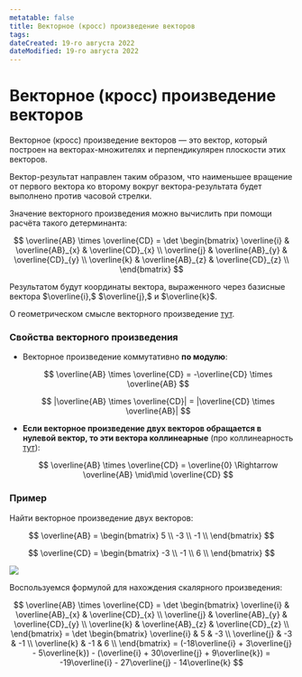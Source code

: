```yaml
---
metatable: false
title: Векторное (кросс) произведение векторов
tags:
dateCreated: 19-го августа 2022
dateModified: 19-го августа 2022
---
```

# Векторное (кросс) произведение векторов

Векторное (кросс) произведение векторов — это вектор, который построен на векторах-множителях и перпендикулярен плоскости этих векторов.

Вектор-результат направлен таким образом, что наименьшее вращение от первого вектора ко второму вокруг вектора-результата будет выполнено против часовой стрелки.

Значение векторного произведения можно вычислить при помощи расчёта такого детерминанта:

$$
\overline{AB} \times \overline{CD} = \det \begin{bmatrix}
\overline{i} & \overline{AB}_{x} & \overline{CD}_{x} \\
\overline{j} & \overline{AB}_{y} & \overline{CD}_{y} \\ 
\overline{k} & \overline{AB}_{z} & \overline{CD}_{z} \\ 
\end{bmatrix}
$$

Результатом будут координаты вектора, выраженного через базисные вектора $\overline{i},$ $\overline{j},$ и $\overline{k}$.

О геометрическом смысле векторного произведение [тут](%D0%93%D0%B5%D0%BE%D0%BC%D0%B5%D1%82%D1%80%D0%B8%D1%87%D0%B5%D1%81%D0%BA%D0%B8%D0%B9%20%D1%81%D0%BC%D1%8B%D1%81%D0%BB%20%D0%B2%D0%B5%D0%BA%D1%82%D0%BE%D1%80%D0%BD%D0%BE%D0%B3%D0%BE%20%D0%BF%D1%80%D0%BE%D0%B8%D0%B7%D0%B2%D0%B5%D0%B4%D0%B5%D0%BD%D0%B8%D1%8F.md).

### Свойства векторного произведения

- Векторное произведение коммутативно **по модулю**:
  
  $$
 \overline{AB} \times \overline{CD} = -\overline{CD} \times \overline{AB}
 $$
 
  $$
 |\overline{AB} \times \overline{CD}| = |\overline{CD} \times \overline{AB}|
 $$

- **Если векторное произведение двух векторов обращается в нулевой вектор, то эти вектора коллинеарные** (про коллинеарность [тут](%D0%9A%D0%BE%D0%BB%D0%BB%D0%B8%D0%BD%D0%B5%D0%B0%D1%80%D0%BD%D0%BE%D1%81%D1%82%D1%8C%20%D0%B2%D0%B5%D0%BA%D1%82%D0%BE%D1%80%D0%BE%D0%B2.md)):
  
  $$
 \overline{AB} \times \overline{CD} = \overline{0} \Rightarrow \overline{AB} \mid\mid \overline{CD} 
 $$

### Пример

Найти векторное произведение двух векторов:

$$
\overline{AB} = \begin{bmatrix}
5 \\ 
-3 \\ 
-1 \\ 
\end{bmatrix}
$$

$$
\overline{CD} = \begin{bmatrix}
-3 \\ 
-1 \\ 
6 \\ 
\end{bmatrix}
$$

![](https://imgur.com/JOMiVyF.png)

Воспользуемся формулой для нахождения скалярного произведения:

$$
\overline{AB} \times \overline{CD} = \det \begin{bmatrix}
\overline{i} & \overline{AB}_{x} & \overline{CD}_{x} \\
\overline{j} & \overline{AB}_{y} & \overline{CD}_{y} \\ 
\overline{k} & \overline{AB}_{z} & \overline{CD}_{z} \\ 
\end{bmatrix} = \det \begin{bmatrix}
\overline{i} & 5 & -3 \\ 
\overline{j} & -3 & -1 \\ 
\overline{k} & -1 & 6 \\ 
\end{bmatrix} = (-18\overline{i} + 3\overline{j} - 5\overline{k}) - (\overline{i} + 30\overline{j} + 9\overline{k}) = -19\overline{i} - 27\overline{j} - 14\overline{k}
$$

